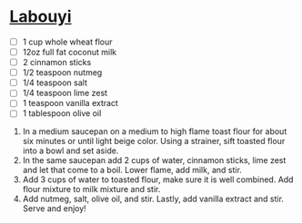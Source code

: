 # [Labouyi](https://loveforhaitianfood.com/recipe/labouyi-farin-flour-porridge/)

- [ ] 1 cup whole wheat flour
- [ ] 12oz full fat coconut milk
- [ ] 2 cinnamon sticks
- [ ] 1/2 teaspoon nutmeg
- [ ] 1/4 teaspoon salt
- [ ] 1/4 teaspoon lime zest
- [ ] 1 teaspoon vanilla extract
- [ ] 1 tablespoon olive oil

1. In a medium saucepan on a medium to high flame toast flour for about six minutes or until light beige color. Using a strainer, sift toasted flour into a bowl and set aside.
2. In the same saucepan add 2 cups of water, cinnamon sticks, lime zest and let that come to a boil. Lower flame, add milk, and stir.
3. Add 3 cups of water to toasted flour, make sure it is well combined. Add flour mixture to milk mixture and stir.
4. Add nutmeg, salt, olive oil, and stir. Lastly, add vanilla extract and stir. Serve and enjoy!